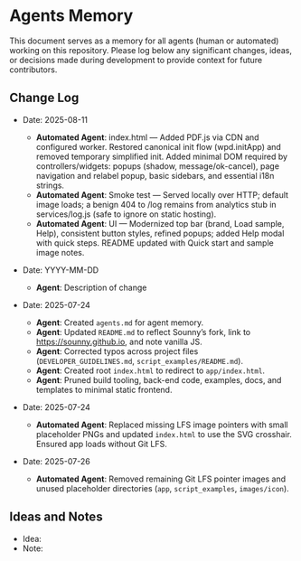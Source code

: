 # Agents Memory

This document serves as a memory for all agents (human or automated) working on this repository. Please log below any significant changes, ideas, or decisions made during development to provide context for future contributors.

## Change Log

- Date: 2025-08-11
  - **Automated Agent**: index.html — Added PDF.js via CDN and configured worker. Restored canonical init flow (wpd.initApp) and removed temporary simplified init. Added minimal DOM required by controllers/widgets: popups (shadow, message/ok-cancel), page navigation and relabel popup, basic sidebars, and essential i18n strings.
  - **Automated Agent**: Smoke test — Served locally over HTTP; default image loads; a benign 404 to /log remains from analytics stub in services/log.js (safe to ignore on static hosting).
  - **Automated Agent**: UI — Modernized top bar (brand, Load sample, Help), consistent button styles, refined popups; added Help modal with quick steps. README updated with Quick start and sample image notes.

- Date: YYYY-MM-DD
  - **Agent**: Description of change

- Date: 2025-07-24
  - **Agent**: Created `agents.md` for agent memory.
  - **Agent**: Updated `README.md` to reflect Sounny’s fork, link to https://sounny.github.io, and note vanilla JS.
  - **Agent**: Corrected typos across project files (`DEVELOPER_GUIDELINES.md`, `script_examples/README.md`).
  - **Agent**: Created root `index.html` to redirect to `app/index.html`.
  - **Agent**: Pruned build tooling, back-end code, examples, docs, and templates to minimal static frontend.
- Date: 2025-07-24
  - **Automated Agent**: Replaced missing LFS image pointers with small placeholder PNGs and updated `index.html` to use the SVG crosshair. Ensured app loads without Git LFS.
- Date: 2025-07-26
  - **Automated Agent**: Removed remaining Git LFS pointer images and unused placeholder directories (`app`, `script_examples`, `images/icon`).

## Ideas and Notes

- Idea: 
- Note:
